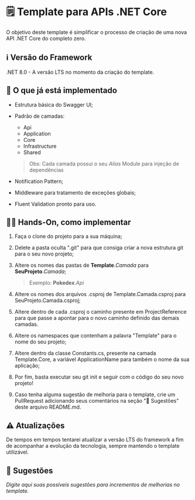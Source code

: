 # 🗒️ Template para APIs .NET Core

O objetivo deste template é simplificar o processo de criação de uma nova API .NET Core do completo zero.

## ℹ️ Versão do Framework

.NET 8.0 - A versão LTS no momento da criação do template.

## 💭 O que já está implementado

- Estrutura básica do Swagger UI;
- Padrão de camadas:
    - Api
    - Application
    - Core
    - Infrastructure
    - Shared

    > Obs: Cada camada possui o seu _Alias_ Module para injeção de dependências
- Notification Pattern;
- Middleware para tratamento de exceções globais;
- Fluent Validation pronto para uso.

## 🖐🏼 Hands-On, como implementar

1. Faça o clone do projeto para a sua máquina;

2. Delete a pasta oculta ".git" para que consiga criar a nova estrutura git para o seu novo projeto;

3. Altere os nomes das pastas de **Template**._Camada_ para **SeuProjeto**._Camada_;

    > Exemplo: **Pokedex**._Api_

4. Altere os nomes dos arquivos .csproj de Template.Camada.csproj para SeuProjeto.Camada.csproj;

5. Altere dentro de cada .csproj o caminho presente em ProjectReference para que passe a apontar para o novo caminho definido das demais camadas.

6. Altere os namespaces que contenham a palavra "Template" para o nome do seu projeto;

7. Altere dentro da classe Constants.cs, presente na camada Template.Core, a variável ApplicationName para também o nome da sua aplicação;

8. Por fim, basta executar seu git init e seguir com o código do seu novo projeto!

9. Caso tenha alguma sugestão de melhoria para o template, crie um PullRequest adicionando seus comentários na seção "🎈 Sugestões" deste arquivo README.md.

## ⚠️ Atualizações

De tempos em tempos tentarei atualizar a versão LTS do framework a fim de acompanhar a evolução da tecnologia, sempre mantendo o template utilizável.

## 🎈 Sugestões

_Digite aqui suas possíveis sugestões para incrementos de melhorias no template._